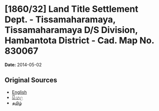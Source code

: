 # [1860/32] Land Title Settlement Dept. - Tissamaharamaya, Tissamaharamaya D/S Division, Hambantota District - Cad. Map No. 830067

**Date:** 2014-05-02

## Original Sources

- [English](https://documents.gov.lk/view/extra-gazettes/2014/5/1860-32_E.pdf)
- [සිංහල](https://documents.gov.lk/view/extra-gazettes/2014/5/1860-32_S.pdf)
- [தமிழ்](https://documents.gov.lk/view/extra-gazettes/2014/5/1860-32_T.pdf)
